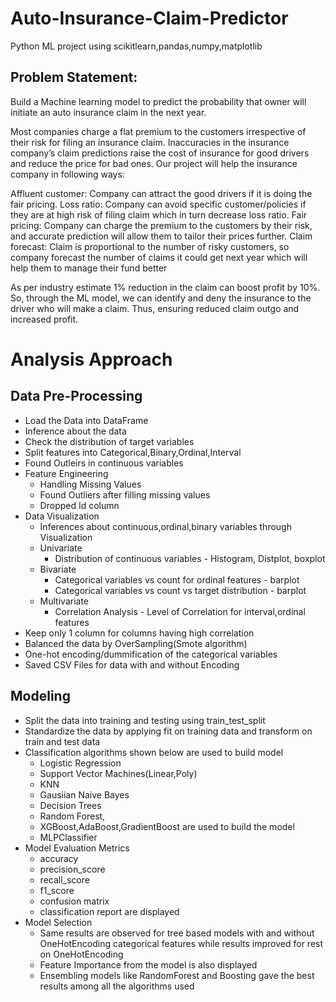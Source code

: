 # Auto-Insurance-Claim-Predictor
Python ML project using scikitlearn,pandas,numpy,matplotlib

## Problem Statement:

Build a Machine learning model to predict the probability that owner will initiate an auto insurance claim in the next year.

Most companies charge a flat premium to the customers irrespective of their risk for filing an insurance claim. Inaccuracies in the insurance company’s claim predictions raise the cost of insurance for good drivers and reduce the price for bad ones. Our project will help the insurance company in following ways:

Affluent customer: Company can attract the good drivers if it is doing the fair pricing. Loss ratio: Company can avoid specific customer/policies if they are at high risk of filing claim which in turn decrease loss ratio. Fair pricing: Company can charge the premium to the customers by their risk, and accurate prediction will allow them to tailor their prices further. Claim forecast: Claim is proportional to the number of risky customers, so company forecast the number of claims it could get next year which will help them to manage their fund better

As per industry estimate 1% reduction in the claim can boost profit by 10%. So, through the ML model, we can identify and deny the insurance to the driver who will make a claim.  Thus, ensuring reduced claim outgo and increased profit.

# Analysis Approach

## Data Pre-Processing
* Load the Data into DataFrame
* Inference about the data
* Check the distribution of target variables
* Split features into Categorical,Binary,Ordinal,Interval
* Found Outleirs in continuous variables 
* Feature Engineering
   * Handling Missing Values
   * Found Outliers after filling missing values
   * Dropped Id column
* Data Visualization
  * Inferences about continuous,ordinal,binary variables through Visualization
  * Univariate
    * Distribution of continuous variables - Histogram, Distplot, boxplot
  * Bivariate
    * Categorical variables vs count for ordinal features - barplot
    * Categorical variables vs count vs target distribution - barplot
  * Multivariate
    * Correlation Analysis - Level of Correlation for interval,ordinal features
* Keep only 1 column for columns having high correlation
* Balanced the data by OverSampling(Smote algorithm)
* One-hot encoding/dummification of the categorical variables
* Saved CSV Files for data with and without Encoding

## Modeling
* Split the data into training and testing using train_test_split
* Standardize the data by applying fit on training data and transform on train and test data
* Classification algorithms shown below are used to build model 
  * Logistic Regression
  * Support Vector Machines(Linear,Poly)
  * KNN
  * Gausiian Naive Bayes
  * Decision Trees
  * Random Forest,
  * XGBoost,AdaBoost,GradientBoost are used to build the model
  * MLPClassifier
* Model Evaluation Metrics 
  * accuracy 
  * precision_score
  * recall_score
  * f1_score
  * confusion matrix
  * classification report are displayed
* Model Selection
  * Same results are observed for tree based models with and without OneHotEncoding categorical features while results improved for rest on OneHotEncoding
  * Feature Importance from the model is also displayed
  * Ensembling models like RandomForest and Boosting gave the best results among all the algorithms used

